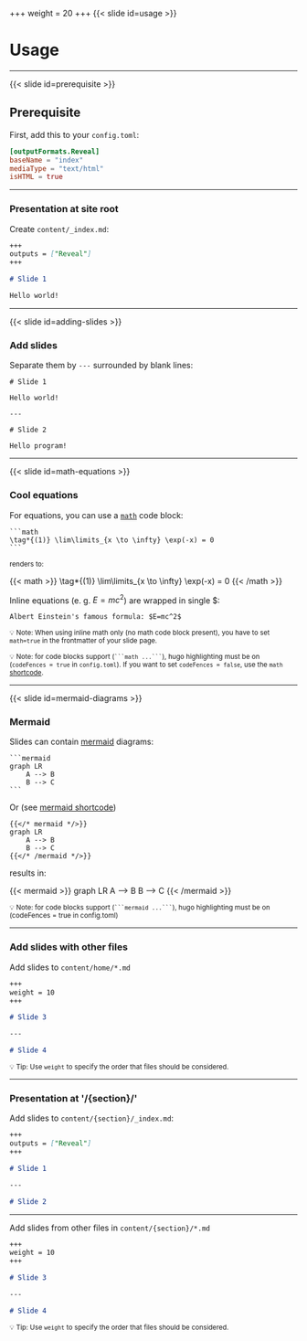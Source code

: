 +++
weight = 20
+++
{{< slide id=usage >}}

# Usage

---
{{< slide id=prerequisite >}}

## Prerequisite

First, add this to your `config.toml`:

```toml
[outputFormats.Reveal]
baseName = "index"
mediaType = "text/html"
isHTML = true
```

---

### Presentation at site root

Create `content/_index.md`:

```markdown
+++
outputs = ["Reveal"]
+++

# Slide 1

Hello world!
```

---
{{< slide id=adding-slides >}}

### Add slides

Separate them by `---` surrounded by blank lines:

```
# Slide 1

Hello world!

---

# Slide 2

Hello program!
```

---
{{< slide id=math-equations >}}

### Cool equations

For equations, you can use a [`math`](https://docs.gitlab.com/ee/user/markdown.html#math) code block:

````code
```math
\tag*{(1)} \lim\limits_{x \to \infty} \exp(-x) = 0
```
````
<small>
renders to:
</small>

{{< math >}}
\tag*{(1)} \lim\limits_{x \to \infty} \exp(-x) = 0
{{< /math >}}

Inline equations (e. g. $E=mc^2$) are wrapped in single $:

```code
Albert Einstein's famous formula: $E=mc^2$
```

<small>💡 Note: When using inline math only (no math code block present), you have to set `math=true` in the frontmatter of your slide page.</small>

<small>💡 Note: for code blocks support (` ```math ...``` `), hugo highlighting must be on (`codeFences = true` in `config.toml`). If you want to set `codeFences = false`, use the `math` [shortcode](#/math-shortcode).</small>

---
{{< slide id=mermaid-diagrams >}}

### Mermaid

Slides can contain [mermaid](https://mermaid-js.github.io/mermaid/#/) diagrams:

````code
```mermaid
graph LR
    A --> B
    B --> C
```
````

Or (see [mermaid shortcode](#/mermaid-shortcode))

```code
{{</* mermaid */>}}
graph LR
    A --> B
    B --> C
{{</* /mermaid */>}}
```

results in:

{{< mermaid >}}
graph LR
    A --> B
    B --> C
{{< /mermaid >}}

<small>💡 Note: for code blocks support (` ```mermaid ...``` `), hugo highlighting must be on (codeFences = true in config.toml)</small>


---

### Add slides with other files

Add slides to `content/home/*.md`

```markdown
+++
weight = 10
+++

# Slide 3

---

# Slide 4
```

<small>💡 Tip: Use `weight` to specify the order that files should be considered.</small>

---

### Presentation at '/{section}/'

Add slides to `content/{section}/_index.md`:

```markdown
+++
outputs = ["Reveal"]
+++

# Slide 1

---

# Slide 2
```

---

Add slides from other files in `content/{section}/*.md`

```markdown
+++
weight = 10
+++

# Slide 3

---

# Slide 4
```

<small>💡 Tip: Use `weight` to specify the order that files should be considered.</small>

